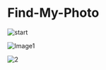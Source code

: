 # Find-My-Photo

![start](https://github.com/denizkarhan/Find-My-Photo/assets/81527587/10a4b8bf-631e-4fea-b1f2-de5ff932485c)


![Image1](https://github.com/denizkarhan/Find-My-Photo/assets/81527587/2d215669-01d0-4861-91d4-0d90edc708e1)


![2](https://github.com/denizkarhan/Find-My-Photo/assets/81527587/656f68ea-12a5-492e-9478-6bac4d80f286)
